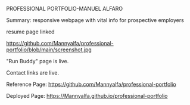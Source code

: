 PROFESSIONAL PORTFOLIO-MANUEL ALFARO

Summary:
responsive webpage with vital info for prospective employers

resume page linked

https://github.com/Mannyalfa/professional-portfolio/blob/main/screenshot.jpg


"Run Buddy" page is live.

Contact links are live.

Reference Page: https://github.com/Mannyalfa/professional-portfolio


Deployed Page: https://Mannyalfa.github.io/professional-portfolio
